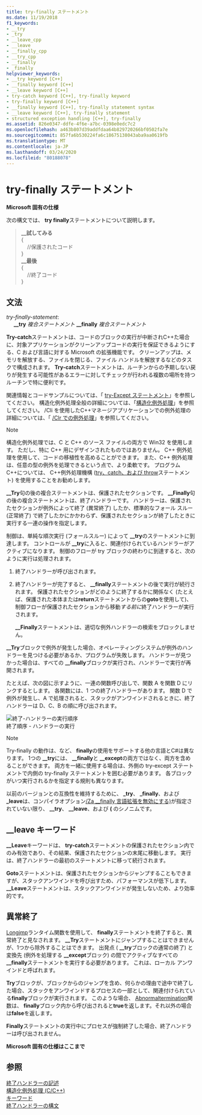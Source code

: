 ```yaml
---
title: try-finally ステートメント
ms.date: 11/19/2018
f1_keywords:
- __try
- _try
- __leave_cpp
- __leave
- __finally_cpp
- __try_cpp
- __finally
- _finally
helpviewer_keywords:
- __try keyword [C++]
- __finally keyword [C++]
- __leave keyword [C++]
- try-catch keyword [C++], try-finally keyword
- try-finally keyword [C++]
- __finally keyword [C++], try-finally statement syntax
- __leave keyword [C++], try-finally statement
- structured exception handling [C++], try-finally
ms.assetid: 826e0347-ddfe-4f6e-a7bc-0398e0edc7c2
ms.openlocfilehash: a463b807d39addfdaa64b829720266bf0502fa7e
ms.sourcegitcommit: 857fa6b530224fa6c18675138043aba9aa0619fb
ms.translationtype: MT
ms.contentlocale: ja-JP
ms.lasthandoff: 03/24/2020
ms.locfileid: "80188078"
---
```

# <a name="try-finally-statement"></a>try-finally ステートメント

**Microsoft 固有の仕様**

次の構文では、 **try finally**ステートメントについて説明します。

> **\_\_試してみる**<br/>
> {<br/>
> &nbsp;&nbsp;&nbsp;&nbsp;//保護されたコード<br/>
> }<br/>
> **\_\_最後**<br/>
> {<br/>
> &nbsp;&nbsp;&nbsp;&nbsp;//終了コード<br/>
> }

## <a name="grammar"></a>文法

*try-finally-statement*:<br/>
&nbsp;&nbsp;&nbsp;&nbsp; **\_\_try** *複合ステートメント* **\_\_finally** *複合ステートメント*

**Try-catch**ステートメントは、コードのブロックの実行が中断されC++た場合に、対象アプリケーションがクリーンアップコードの実行を保証できるようにする、C および言語に対する Microsoft の拡張機能です。 クリーンアップは、メモリを解放する、ファイルを閉じる、ファイル ハンドルを解放するなどのタスクで構成されます。 **Try-catch**ステートメントは、ルーチンからの予期しない戻りが発生する可能性があるエラーに対してチェックが行われる複数の場所を持つルーチンで特に便利です。

関連情報とコードサンプルについては、「 [try-Except ステートメント](../cpp/try-except-statement.md)」を参照してください。 構造化例外処理全般の詳細については、「[構造化例外処理](../cpp/structured-exception-handling-c-cpp.md)」を参照してください。 /Cli を使用したC++マネージアプリケーションでの例外処理の詳細については、「 [/Clr での例外処理](../extensions/exception-handling-cpp-component-extensions.md)」を参照してください。

> [!NOTE]
> 構造化例外処理では、C と C++ のソース ファイルの両方で Win32 を使用します。 ただし、特に C++ 用にデザインされたものではありません。 C++ 例外処理を使用して、コードの移植性を高めることができます。 また、C++ 例外処理は、任意の型の例外を処理できるという点で、より柔軟です。 プログラムC++については、 C++例外処理機構 ([try、catch、および throw](../cpp/try-throw-and-catch-statements-cpp.md)ステートメント) を使用することをお勧めします。

**__Try**句の後の複合ステートメントは、保護されたセクションです。 **__Finally**句の後の複合ステートメントは、終了ハンドラーです。 ハンドラーは、保護されたセクションが例外によって終了 (異常終了) したか、標準的なフォール スルー (正常終了) で終了したかにかかわらず、保護されたセクションが終了したときに実行する一連の操作を指定します。

制御は、単純な順次実行 (フォールスルー) によって **__try**のステートメントに到達します。 コントロールが **__try**に入ると、関連付けられているハンドラーがアクティブになります。 制御のフローが try ブロックの終わりに到達すると、次のように実行は処理されます。

1. 終了ハンドラーが呼び出されます。

1. 終了ハンドラーが完了すると、 **__finally**ステートメントの後で実行が続行されます。 保護されたセクションがどのように終了するかに関係なく (たとえば、保護された本体または**return**ステートメントからの**goto**を使用して)、制御フローが保護されたセクションから移動*する前に*終了ハンドラーが実行されます。

   **__Finally**ステートメントは、適切な例外ハンドラーの検索をブロックしません。

**__Try**ブロックで例外が発生した場合、オペレーティングシステムが例外のハンドラーを見つける必要があるか、プログラムが失敗します。 ハンドラーが見つかった場合は、すべての **__finally**ブロックが実行され、ハンドラーで実行が再開されます。

たとえば、次の図に示すように、一連の関数呼び出しで、関数 A を関数 D にリンクするとします。 各関数には、1 つの終了ハンドラーがあります。 関数 D で例外が発生し、A で処理されると、スタックがアンワインドされるときに、終了ハンドラーは D、C、B の順に呼び出されます。

![終了&#45;ハンドラーの実行順序](../cpp/media/vc38cx1.gif "終了&#45;ハンドラーの実行順序") <br/>
終了順序 - ハンドラーの実行

> [!NOTE]
> Try-finally の動作は、など、 **finally**の使用をサポートする他の言語とC#は異なります。  1つの **__try**には、 **__finally**と **__except**の両方ではなく、両方を含めることができます。  両方を一緒に使用する場合は、外側の try-except ステートメントで内側の try-finally ステートメントを囲む必要があります。  各ブロックがいつ実行されるかを指定する規則も異なります。

以前のバージョンとの互換性を維持するために、 **_try**、 **_finally**、および **_leave**は、コンパイラオプション[/Za __finally 言語拡張を無効にする)](../build/reference/za-ze-disable-language-extensions.md)が指定されていない限り、 **__try**、 **__leave**、および **\(** のシノニムです。

## <a name="the-__leave-keyword"></a>__leave キーワード

**__Leave**キーワードは、 **try-catch**ステートメントの保護されたセクション内でのみ有効であり、その結果、保護されたセクションの末尾に移動します。 実行は、終了ハンドラーの最初のステートメントに移って続行されます。

**Goto**ステートメントは、保護されたセクションからジャンプすることもできますが、スタックアンワインドを呼び出すため、パフォーマンスが低下します。 **__Leave**ステートメントは、スタックアンワインドが発生しないため、より効率的です。

## <a name="abnormal-termination"></a>異常終了

[Longjmp](../c-runtime-library/reference/longjmp.md)ランタイム関数を使用して、 **finally**ステートメントを終了すると、異常終了と見なされます。 **__Try**ステートメントにジャンプすることはできませんが、1つから除外することはできます。 出発点 ( **__try**ブロックの通常の終了) と変換先 (例外を処理する **__except**ブロック) の間でアクティブなすべての **__finally**ステートメントを実行する必要があります。 これは、ローカル アンワインドと呼ばれます。

**Try**ブロックが、ブロックからのジャンプを含め、何らかの理由で途中で終了した場合、スタックをアンワインドするプロセスの一部として、関連付けられている**finally**ブロックが実行されます。 このような場合、 [Abnormaltermination](/windows/win32/Debug/abnormaltermination)関数は、 **finally**ブロック内から呼び出されると**true**を返します。それ以外の場合は**false**を返します。

**Finally**ステートメントの実行中にプロセスが強制終了した場合、終了ハンドラーは呼び出されません。

**Microsoft 固有の仕様はここまで**

## <a name="see-also"></a>参照

[終了ハンドラーの記述](../cpp/writing-a-termination-handler.md)<br/>
[構造化例外処理 (C/C++)](../cpp/structured-exception-handling-c-cpp.md)<br/>
[キーワード](../cpp/keywords-cpp.md)<br/>
[終了ハンドラーの構文](/windows/win32/Debug/termination-handler-syntax)
